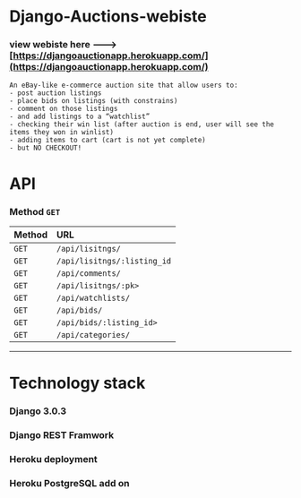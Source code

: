 # Django-Auctions-webiste

### view webiste here ---> [https://djangoauctionapp.herokuapp.com/](https://djangoauctionapp.herokuapp.com/)

```
An eBay-like e-commerce auction site that allow users to:
- post auction listings
- place bids on listings (with constrains)
- comment on those listings
- and add listings to a “watchlist”
- checking their win list (after auction is end, user will see the items they won in winlist)
- adding items to cart (cart is not yet complete)
- but NO CHECKOUT!
``` 
# API 
### Method `GET`

| Method                  | URL
| ------------------------- |:------------------- |
| `GET` | `/api/lisitngs/` |
| `GET` | `/api/lisitngs/:listing_id` |
| `GET` | `/api/comments/` |
| `GET` | `/api/lisitngs/:pk>` |
| `GET` | `/api/watchlists/` |
| `GET` | `/api/bids/` |
| `GET` | `/api/bids/:listing_id>` |
| `GET` | `/api/categories/` |

---

# Technology stack

### Django 3.0.3
### Django REST Framwork
### Heroku deployment
### Heroku PostgreSQL add on


